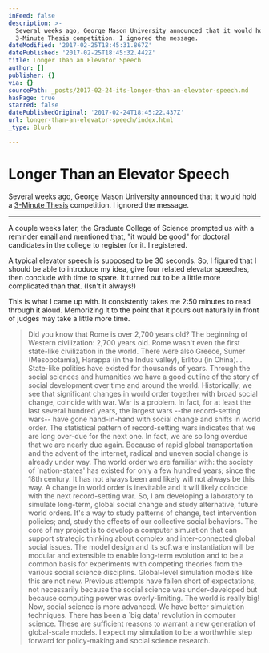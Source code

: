 ```yaml
---
inFeed: false
description: >-
  Several weeks ago, George Mason University announced that it would hold a
  3-Minute Thesis competition. I ignored the message.
dateModified: '2017-02-25T18:45:31.867Z'
datePublished: '2017-02-25T18:45:32.442Z'
title: Longer Than an Elevator Speech
author: []
publisher: {}
via: {}
sourcePath: _posts/2017-02-24-its-longer-than-an-elevator-speech.md
hasPage: true
starred: false
datePublishedOriginal: '2017-02-24T18:45:22.437Z'
url: longer-than-an-elevator-speech/index.html
_type: Blurb

---
```

# Longer Than an Elevator Speech

Several weeks ago, George Mason University announced that it would hold a [3-Minute Thesis][0] competition. I ignored the message.

---

A couple weeks later, the Graduate College of Science prompted us with a reminder email and mentioned that, "it would be good" for doctoral candidates in the college to register for it. I registered.

A typical elevator speech is supposed to be 30 seconds. So, I figured that I should be able to introduce my idea, give four related elevator speeches, then conclude with time to spare. It turned out to be a little more complicated than that. (Isn't it always!)

This is what I came up with. It consistently takes me 2:50 minutes to read through it aloud. Memorizing it to the point that it pours out naturally in front of judges may take a little more time.

> Did you know that Rome is over 2,700 years old? The beginning of Western civilization: 2,700 years old.
> Rome wasn't even the first state-like civilization in the world. There were also Greece, Sumer (Mesopotamia), Harappa (in the Indus valley), Erlitou (in China)... State-like polities have existed for thousands of years. 
> Through the social sciences and humanities we have a good outline of the story of social development over time and around the world. 
> Historically, we see that significant changes in world order together with broad social change, coincide with war. War is a problem.
> In fact, for at least the last several hundred years, the largest wars --the record-setting wars-- have gone hand-in-hand with social change and shifts in world order.
> The statistical pattern of record-setting wars indicates that we are long over-due for the next one. In fact, we are so long overdue that we are nearly due again. 
> Because of rapid global transportation and the advent of the internet, radical and uneven social change is already under way.
> The world order we are familiar with: the society of &grave;nation-states' has existed for only a few hundred years; since the 18th century. It has not always been and likely will not always be this way. A change in world order is inevitable and it will likely coincide with the next record-setting war. 
> So, I am developing a laboratory to simulate long-term, global social change and study alternative, future world orders. It's a way to study patterns of change, test intervention policies; and, study the effects of our collective social behaviors.
> The core of my project is to develop a computer simulation that can support strategic thinking about complex and inter-connected global social issues.
> The model design and its software instantiation will be modular and extensible to enable long-term evolution and to be a common basis for experiments with competing theories from the various social science disciplins.
> Global-level simulation models like this are not new. Previous attempts have fallen short of expectations, not necessarily because the social science was under-developed but because computing power was overly-limiting. The world is really big!
> Now, social science is more advanced. We have better simulation techniques. There has been a &grave;big data' revolution in computer science. These are sufficient reasons to warrant a new generation of global-scale models. I expect my simulation to be a worthwhile step forward for policy-making and social science research.



[0]: http://threeminutethesis.org/index.html